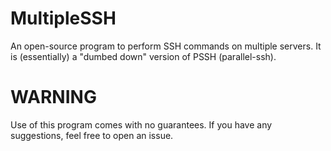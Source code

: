 # MultipleSSH

An open-source program to perform SSH commands on multiple servers. It is (essentially) a "dumbed down" version of PSSH (parallel-ssh). 

# WARNING

Use of this program comes with no guarantees. If you have any suggestions, feel free to open an issue.


